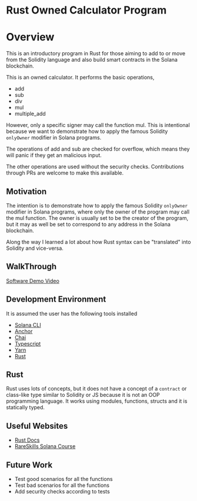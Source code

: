 # Rust Owned Calculator Program

# Overview

This is an introductory program in Rust for those aiming to add to or move from the Solidity language
and also build smart contracts in the Solana blockchain.

This is an owned calculator. It performs the basic operations,
- add 
- sub
- div
- mul
- multiple_add

However, only a specific signer may call the function mul. This is intentional because we want to demonstrate how to apply the famous Solidity `onlyOwner` modifier in Solana programs.

The operations of add and sub are checked for overflow, which means they will panic if they get an malicious input.

The other operations are used without the security checks. Contributions through PRs are welcome to make this available.

## Motivation

The intention is to demonstrate how to apply the famous Solidity `onlyOwner` modifier in Solana programs, where only the owner of the program may call the mul function. The owner is usually set to be the creator of the program, but it may as well be set to correspond to any address in the Solana blockchain.

Along the way I learned a lot about how Rust syntax can be "translated" into Solidity and vice-versa.

## WalkThrough

[Software Demo Video](http://youtube.link.goes.here)

## Development Environment

It is assumed the user has the following tools installed
- [Solana CLI]()
- [Anchor]()
- [Chai]()
- [Typescript]()
- [Yarn]()
- [Rust]()

## Rust

Rust uses lots of concepts, but it does not have a concept of a `contract` or class-like type similar to Solidity or JS because it is not an OOP programming language. It works using modules, functions, structs and it is statically typed.

## Useful Websites

- [Rust Docs](https://doc.rust-lang.org/reference/introduction.html)
- [RareSkills Solana Course](https://www.rareskills.io/solana-tutorial#solana-course)

## Future Work

- Test good scenarios for all the functions
- Test bad scenarios for all the functions
- Add security checks according to tests
